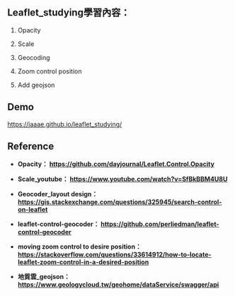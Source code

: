 ## Leaflet_studying學習內容：

1. Opacity

2. Scale

3. Geocoding

4. Zoom control position

5. Add geojson

## Demo
https://jaaae.github.io/leaflet_studying/

## Reference 
+ <b>Opacity<b>： https://github.com/dayjournal/Leaflet.Control.Opacity 

+ <b>Scale_youtube<b>： https://www.youtube.com/watch?v=SfBkBBM4U8U 

+ <b>Geocoder_layout design<b>： https://gis.stackexchange.com/questions/325945/search-control-on-leaflet

+ <b>leaflet-control-geocoder<b>： https://github.com/perliedman/leaflet-control-geocoder

+ <b>moving zoom control to desire position<b>： https://stackoverflow.com/questions/33614912/how-to-locate-leaflet-zoom-control-in-a-desired-position

+ <b>地質雲_geojson<b>： https://www.geologycloud.tw/geohome/dataService/swagger/api
